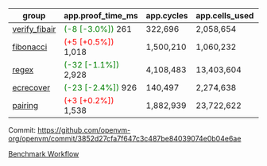 | group | app.proof_time_ms | app.cycles | app.cells_used | leaf.proof_time_ms | leaf.cycles | leaf.cells_used |
| -- | -- | -- | -- | -- | -- | -- |
| [verify_fibair](https://github.com/openvm-org/openvm/blob/benchmark-results/benchmarks-pr/2097/verify_fibair-3852d27cfa7f647c3c487be84039074e0b04e6ae.md) |<span style='color: green'>(-8 [-3.0%])</span> 261 |  322,696 |  2,058,654 |- | - | - |
| [fibonacci](https://github.com/openvm-org/openvm/blob/benchmark-results/benchmarks-pr/2097/fibonacci-3852d27cfa7f647c3c487be84039074e0b04e6ae.md) |<span style='color: red'>(+5 [+0.5%])</span> 1,018 |  1,500,210 |  1,060,232 |- | - | - |
| [regex](https://github.com/openvm-org/openvm/blob/benchmark-results/benchmarks-pr/2097/regex-3852d27cfa7f647c3c487be84039074e0b04e6ae.md) |<span style='color: green'>(-32 [-1.1%])</span> 2,928 |  4,108,483 |  13,403,604 |- | - | - |
| [ecrecover](https://github.com/openvm-org/openvm/blob/benchmark-results/benchmarks-pr/2097/ecrecover-3852d27cfa7f647c3c487be84039074e0b04e6ae.md) |<span style='color: green'>(-23 [-2.4%])</span> 926 |  140,497 |  2,274,638 |- | - | - |
| [pairing](https://github.com/openvm-org/openvm/blob/benchmark-results/benchmarks-pr/2097/pairing-3852d27cfa7f647c3c487be84039074e0b04e6ae.md) |<span style='color: red'>(+3 [+0.2%])</span> 1,538 |  1,882,939 |  23,722,622 |- | - | - |


Commit: https://github.com/openvm-org/openvm/commit/3852d27cfa7f647c3c487be84039074e0b04e6ae

[Benchmark Workflow](https://github.com/openvm-org/openvm/actions/runs/17310269948)
